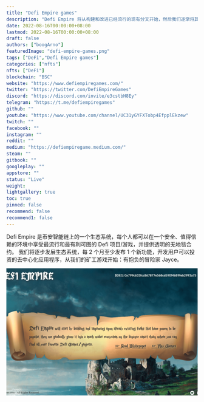 ```yaml
---
title: "Defi Empire games"
description: "Defi Empire 将从构建和改进已经流行的现有分叉开始，然后我们逐渐将其发展为更广泛的生态系统"
date: 2022-08-16T00:00:00+08:00
lastmod: 2022-08-16T00:00:00+08:00
draft: false
authors: ["boogArno"]
featuredImage: "defi-empire-games.png"
tags: ["DeFi","Defi Empire games"]
categories: ["nfts"]
nfts: ["DeFi"]
blockchain: "BSC"
website: "https://www.defiempiregames.com/"
twitter: "https://twitter.com/DefiEmpireGames"
discord: "https://discord.com/invite/e3cstbH8Ey"
telegram: "https://t.me/defiempiregames"
github: ""
youtube: "https://www.youtube.com/channel/UC31yGYFXTobp4EfpplEkzew"
twitch: ""
facebook: ""
instagram: ""
reddit: ""
medium: "https://defiempiregame.medium.com/"
steam: ""
gitbook: ""
googleplay: ""
appstore: ""
status: "Live"
weight: 
lightgallery: true
toc: true
pinned: false
recommend: false
recommend1: false
---
```

Defi Empire 是币安智能链上的一个生态系统，每个人都可以在一个安全、值得信赖的环境中享受最流行和最有利可图的 Defi 项目/游戏，并提供透明的无地毯合约。
我们将逐步发展生态系统，每 2 个月至少发布 1 个新功能，开发用户可以投资的去中心化应用程序，从我们的矿工游戏开始：有抱负的冒险家 Jayce。

![defiempiregames-dapp-defi-bsc-image1_fa8f3f6baab63373b9f416b04791349d](defiempiregames-dapp-defi-bsc-image1_fa8f3f6baab63373b9f416b04791349d.png)